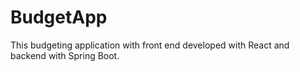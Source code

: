 # BudgetApp
This budgeting application with front end developed with React and backend with Spring Boot.
